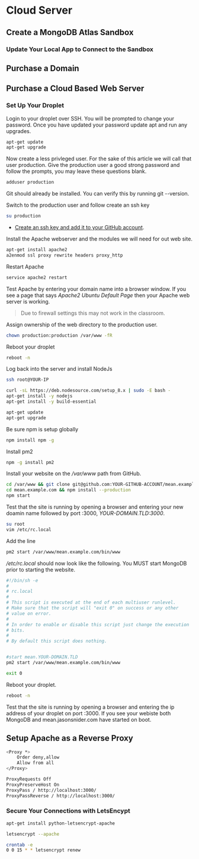 # Cloud Server

## Create a MongoDB Atlas Sandbox

### Update Your Local App to Connect to the Sandbox

## Purchase a Domain

## Purchase a Cloud Based Web Server

### Set Up Your Droplet
Login to your droplet over SSH. You will be prompted to change your password. Once you have updated your password update apt and run any upgrades.

```sh
apt-get update
apt-get upgrade
```

Now create a less privleged user. For the sake of this article we will call that user production. Give the production user a good strong password and follow the prompts, you may leave these questions blank.


```sh
adduser production 
```

Git should already be installed. You can verify this by running git --version. 

Switch to the production user and follow create an ssh key 

```sh
su production
```
* [Create an ssh key and add it to your GitHub account](href="https://help.github.com/articles/connecting-to-github-with-ssh/"). 

Install the Apache webserver and the modules we will need for out web site.

```sh
apt-get install apache2
a2enmod ssl proxy rewrite headers proxy_http
```

Restart Apache

```sh
service apache2 restart
```

Test Apache by entering your domain name into a browser window. If you see a page that says *Apache2 Ubuntu Default Page* then your Apache web server is working.

> Due to firewall settings this may not work in the classroom.

Assign ownership of the web directory to the production user.

```sh
chown production:production /var/www -fR
```

Reboot your droplet

```sh
reboot -n
```

Log back into the server and install NodeJs

```sh
ssh root@YOUR-IP
```

```sh
curl -sL https://deb.nodesource.com/setup_8.x | sudo -E bash -
apt-get install -y nodejs
apt-get install -y build-essential

apt-get update
apt-get upgrade
```

Be sure npm is setup globally

```sh
npm install npm -g
```

Install pm2

```sh
npm -g install pm2
```

Install your website on the */var/www* path from GitHub.

```sh
cd /var/www && git clone git@github.com:YOUR-GITHUB-ACCOUNT/mean.example.com.git
cd mean.example.com && npm install --production
npm start
```

Test that the site is running by opening a browser and entering your new doamin name followed by port :3000, *YOUR-DOMAIN.TLD:3000*.

```sh
su root
vim /etc/rc.local
```

Add the line
```sh
pm2 start /var/www/mean.example.com/bin/www
```

*/etc/rc.local* should now look like the following. You MUST start MongoDB prior to starting the website.

```sh
#!/bin/sh -e
#
# rc.local
#
# This script is executed at the end of each multiuser runlevel.
# Make sure that the script will "exit 0" on success or any other
# value on error.
#
# In order to enable or disable this script just change the execution
# bits.
#
# By default this script does nothing.


#start mean.YOUR-DOMAIN.TLD
pm2 start /var/www/mean.example.com/bin/www

exit 0
```

Reboot your droplet.

```sh
reboot -n
```

Test that the site is running by opening a browser and entering the ip address of your droplet on port :3000. If you see your webiste both MongoDB and mean.jasonsnider.com have started on boot.

## Setup Apache as a Reverse Proxy

```sh
<Proxy *>
	Order deny,allow
	Allow from all
</Proxy>

ProxyRequests Off
ProxyPreserveHost On
ProxyPass / http://localhost:3000/
ProxyPassReverse / http://localhost:3000/
```

### Secure Your Connections with LetsEncypt
```sh
apt-get install python-letsencrypt-apache

letsencrypt --apache

crontab -e
0 0 15 * * letsencrypt renew
```
